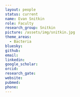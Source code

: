 ```yaml
---
layout: people
status: current
name: Evan Snitkin
role: Faculty
research_group: Snitkin
picture: /assets/img/snitkin.jpg
theme_areas:
  - Bacteria
bluesky: 
github: 
email: 
linkedin:
google_scholar: 
orcid: 
research_gate: 
website: 
pubmed: 
phone: 
---
```


